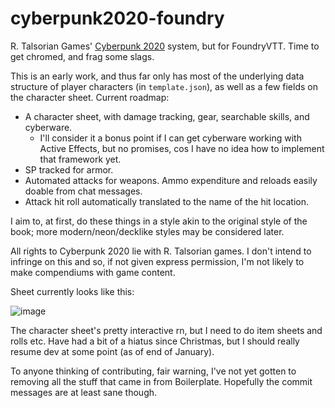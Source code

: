 # cyberpunk2020-foundry
R. Talsorian Games' [Cyberpunk 2020](https://talsorianstore.com/products/cyberpunk-2020) system, but for FoundryVTT. Time to get chromed, and frag some slags.

This is an early work, and thus far only has most of the underlying data structure of player characters (in `template.json`), as well as a few fields on the character sheet. Current roadmap:

* A character sheet, with damage tracking, gear, searchable skills, and cyberware.
  * I'll consider it a bonus point if I can get cyberware working with Active Effects, but no promises, cos I have no idea how to implement that framework yet.
* SP tracked for armor.
* Automated attacks for weapons. Ammo expenditure and reloads easily doable from chat messages.
* Attack hit roll automatically translated to the name of the hit location.

I aim to, at first, do these things in a style akin to the original style of the book; more modern/neon/decklike styles may be considered later.

All rights to Cyberpunk 2020 lie with R. Talsorian games. I don't intend to infringe on this and so, if not given express permission, I'm not likely to make compendiums with game content.

Sheet currently looks like this:

![image](https://user-images.githubusercontent.com/6842867/106651313-e6161b00-658b-11eb-9595-d4469b425718.png)

The character sheet's pretty interactive rn, but I need to do item sheets and rolls etc. Have had a bit of a hiatus since Christmas, but I should really resume dev at some point (as of end of January).

To anyone thinking of contributing, fair warning, I've not yet gotten to removing all the stuff that came in from Boilerplate. Hopefully the commit messages are at least sane though.
